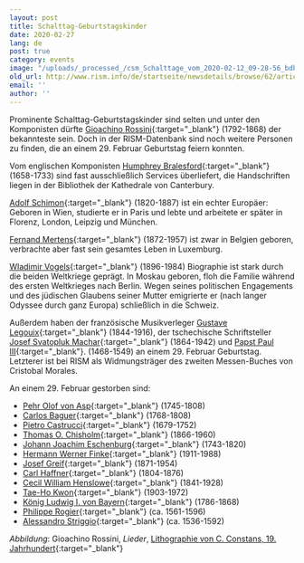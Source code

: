 ```yaml
---
layout: post
title: Schalttag-Geburtstagskinder
date: 2020-02-27
lang: de
post: true
category: events
image: "/uploads/_processed_/csm_Schalttage_vom_2020-02-12_09-28-56_bdbbf75c0d.png"
old_url: http://www.rism.info/de/startseite/newsdetails/browse/62/article/64/musical-leap-year-babies.html
email: ''
author: ''
---
```



Prominente Schalttag-Geburtstagskinder sind selten und unter den Komponisten dürfte [Gioachino Rossini](https://opac.rism.info/search?View=rism&q=Gioachino%20Rossini){:target="_blank"} (1792-1868) der bekannteste sein. Doch in der RISM-Datenbank sind noch weitere Personen zu finden, die an einem 29. Februar Geburtstag feiern konnten.

Vom englischen Komponisten [Humphrey Bralesford](https://opac.rism.info/search?View=rism&q=Humphrey%20Bralesford){:target="_blank"} (1658-1733) sind fast ausschließlich Services überliefert, die Handschriften liegen in der Bibliothek der Kathedrale von Canterbury.

[Adolf Schimon](https://opac.rism.info/search?View=rism&q=Adolf%20Schimon){:target="_blank"} (1820-1887) ist ein echter Europäer: Geboren in Wien, studierte er in Paris und lebte und arbeitete er später in Florenz, London, Leipzig und München.

[Fernand Mertens](https://opac.rism.info/search?View=rism&q=Fernand%20Mertens){:target="_blank"} (1872-1957) ist zwar in Belgien geboren, verbrachte aber fast sein gesamtes Leben in Luxemburg.

[Wladimir Vogels](https://opac.rism.info/search?View=rism&q=Wladimir%20Vogel){:target="_blank"} (1896-1984) Biographie ist stark durch die beiden Weltkriege geprägt. In Moskau geboren, floh die Familie während des ersten Weltkrieges nach Berlin. Wegen seines politischen Engagements und des jüdischen Glaubens seiner Mutter emigrierte er (nach langer Odyssee durch ganz Europa) schließlich in die Schweiz.

Außerdem haben der französische Musikverleger [Gustave Legouix](https://opac.rism.info/search?View=rism&q=Gustave%20Legouix){:target="_blank"} (1844-1916), der tschechische Schriftsteller [Josef Svatopluk Machar](https://opac.rism.info/search?View=rism&q=Josef%20Svatopluk%20Machar){:target="_blank"} (1864-1942) und [Papst Paul III](https://opac.rism.info/search?id=990042175&View=rism){:target="_blank"}. (1468-1549) an einem 29. Februar Geburtstag. Letzterer ist bei RISM als Widmungsträger des zweiten Messen-Buches von Cristobal Morales.

An einem 29. Februar gestorben sind:

- [Pehr Olof von Asp](https://opac.rism.info/search?View=rism&q=Pehr%20Olof%20von%20Asp){:target="_blank"} (1745-1808)
- [Carlos Baguer](https://opac.rism.info/search?View=rism&q=Carlos%20Baguer){:target="_blank"} (1768-1808)
- [Pietro Castrucci](https://opac.rism.info/search?View=rism&q=Pietro%20Castrucci){:target="_blank"} (1679-1752)
- [Thomas O. Chisholm](https://opac.rism.info/search?View=rism&q=Thomas%20Chisholm){:target="_blank"} (1866-1960)
- [Johann Joachim Eschenburg](https://opac.rism.info/search?View=rism&q=Johann%20Joachim%20Eschenburg){:target="_blank"} (1743-1820)
- [Hermann Werner Finke](https://opac.rism.info/search?View=rism&q=Hermann%20Werner%20Finke){:target="_blank"} (1911-1988)
- [Josef Greif](https://opac.rism.info/search?View=rism&q=Josef%20Greif){:target="_blank"} (1871-1954)
- [Carl Haffner](https://opac.rism.info/search?View=rism&q=Carl%20Haffner){:target="_blank"} (1804-1876)
- [Cecil William Henslowe](https://opac.rism.info/search?View=rism&q=Cecil%20William%20Henslowe){:target="_blank"} (1841-1928)
- [Tae-Ho Kwon](https://opac.rism.info/search?View=rism&q=Tae-Ho%20Kwon){:target="_blank"} (1903-1972)
- [König Ludwig I. von Bayern](https://opac.rism.info/search?View=rism&q=Ludwig%20I%20K%C3%B6nig%20von%20Bayern){:target="_blank"} (1786-1868)
- [Philippe Rogier](https://opac.rism.info/search?View=rism&q=Philippe%20Rogier){:target="_blank"} (ca. 1561-1596)
- [Alessandro Striggio](https://opac.rism.info/search?View=rism&q=Alessandro%20Striggio){:target="_blank"} (ca. 1536-1592)





_Abbildung_: Gioachino Rossini, _Lieder_, [Lithographie von C. Constans, 19. Jahrhundert](http://tudigit.ulb.tu-darmstadt.de/show/his-Port-R-0115-a/0001/image){:target="_blank"}



<script type="text/javascript">var switchTo5x=true;</script><script type="text/javascript" src="http://w.sharethis.com/button/buttons.js"></script><script type="text/javascript">stLight.options({publisher: "9b601438-1ce1-49d8-bfd7-9cff5df54c17", doNotHash: false, doNotCopy: false, hashAddressBar: false});</script>